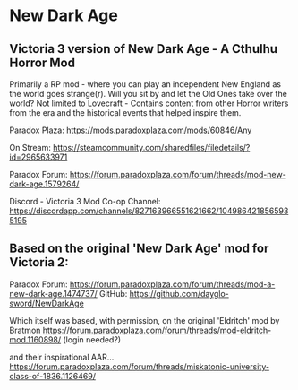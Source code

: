 # New Dark Age
## Victoria 3 version of New Dark Age - A Cthulhu Horror Mod
Primarily a RP mod - where you can play an independent New England as the world goes strange(r). 
Will you sit by and let the Old Ones take over the world? 
Not limited to Lovecraft - Contains content from other Horror writers from the era and the historical events that helped inspire them.

Paradox Plaza:
https://mods.paradoxplaza.com/mods/60846/Any

On Stream: 
https://steamcommunity.com/sharedfiles/filedetails/?id=2965633971

Paradox Forum:
https://forum.paradoxplaza.com/forum/threads/mod-new-dark-age.1579264/

Discord - Victoria 3 Mod Co-op Channel: 
https://discordapp.com/channels/827163966551621662/1049864218565935195 

## Based on the original 'New Dark Age' mod for Victoria 2:
Paradox Forum: https://forum.paradoxplaza.com/forum/threads/mod-a-new-dark-age.1474737/
GitHub: https://github.com/dayglo-sword/NewDarkAge

Which itself was based, with permission, on the original 'Eldritch' mod by Bratmon
https://forum.paradoxplaza.com/forum/threads/mod-eldritch-mod.1160898/ (login needed?)

and their inspirational AAR...
https://forum.paradoxplaza.com/forum/threads/miskatonic-university-class-of-1836.1126469/
